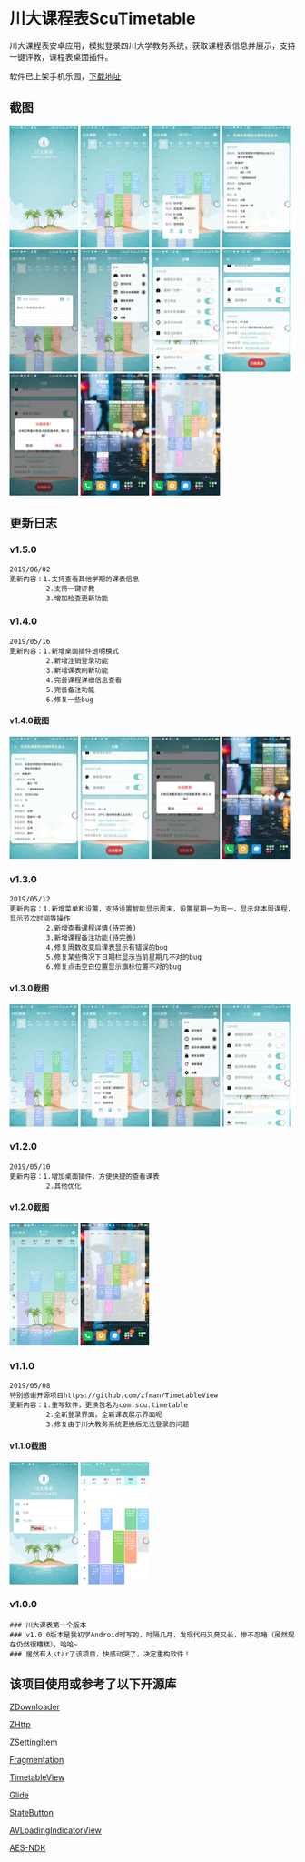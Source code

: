 # 川大课程表ScuTimetable
川大课程表安卓应用，模拟登录四川大学教务系统，获取课程表信息并展示，支持一键评教，课程表桌面插件。

软件已上架手机乐园，[下载地址](https://soft.shouji.com.cn/down/1555815.html)

## 截图
<div>
    <img src="screenshots/screenshot5.jpg" width="24%">
    <img src="screenshots/screenshot6.jpg" width="24%">
    <img src="screenshots/screenshot7.jpg" width="24%">
    <img src="screenshots/screenshot8.jpg" width="24%">
    <img src="screenshots/screenshot9.jpg" width="24%">
    <img src="screenshots/screenshot10.jpg" width="24%">
    <img src="screenshots/screenshot11.jpg" width="24%">
    <img src="screenshots/screenshot12.jpg" width="24%">
    <img src="screenshots/screenshot13.jpg" width="24%">
    <img src="screenshots/screenshot14.jpg" width="24%">
    <img src="screenshots/screenshot15.jpg" width="24%">
</div>


## 更新日志
### v1.5.0
    2019/06/02
    更新内容：1.支持查看其他学期的课表信息
             2.支持一键评教
             3.增加检查更新功能

### v1.4.0
    2019/05/16
    更新内容：1.新增桌面插件透明模式
             2.新增注销登录功能
             3.新增课表刷新功能
             4.完善课程详细信息查看
             5.完善备注功能
             6.修复一些bug
#### v1.4.0截图
<div>
    <img src="screenshots/screenshot8.jpg" width="24%">
    <img src="screenshots/screenshot12.jpg" width="24%">
    <img src="screenshots/screenshot13.jpg" width="24%">
    <img src="screenshots/screenshot14.jpg" width="24%">
</div>

### v1.3.0
    2019/05/12
    更新内容：1.新增菜单和设置，支持设置智能显示周末，设置星期一为周一，显示非本周课程，显示节次时间等操作
             2.新增查看课程详情(待完善)
             3.新增课程备注功能(待完善)
             4.修复周数改变后课表显示有错误的bug
             5.修复某些情况下日期栏显示当前星期几不对的bug
             6.修复点击空白位置显示旗标位置不对的bug
#### v1.3.0截图
<div>
    <img src="screenshots/screenshot6.jpg" width="24%">
    <img src="screenshots/screenshot7.jpg" width="24%">
    <img src="screenshots/screenshot10.jpg" width="24%">
    <img src="screenshots/screenshot11.jpg" width="24%">
</div>

### v1.2.0
    2019/05/10
    更新内容：1.增加桌面插件，方便快捷的查看课表
             2.其他优化
#### v1.2.0截图
<div>
    <img src="screenshots/screenshot4.png" width="24%">
    <img src="screenshots/screenshot3.png" width="24%">
</div>

### v1.1.0
    2019/05/08
    特别感谢开源项目https://github.com/zfman/TimetableView
    更新内容：1.重写软件，更换包名为com.scu.timetable
             2.全新登录界面，全新课表展示界面呢
             3.修复由于川大教务系统更换后无法登录的问题
#### v1.1.0截图
<div>
    <img src="screenshots/screenshot1.png" width="24%">
    <img src="screenshots/screenshot2.png" width="24%">
</div>

### v1.0.0
    ### 川大课表第一个版本
    ### v1.0.0版本是我初学Android时写的，时隔几月，发现代码又臭又长，惨不忍睹（虽然现在仍然很糟糕），哈哈~
    ### 居然有人star了该项目，快感动哭了，决定重构软件！





## 该项目使用或参考了以下开源库
[ZDownloader](https://github.com/Z-P-J/ZDownloader)

[ZHttp](https://github.com/Z-P-J/ZHttp)

[ZSettingItem](https://github.com/Z-P-J/ZSettingItem)

[Fragmentation](https://github.com/Z-P-J/Fragmentation)

[TimetableView](https://github.com/zfman/TimetableView)

[Glide](https://github.com/bumptech/glide)

[StateButton](https://github.com/niniloveyou/StateButton)

[AVLoadingIndicatorView](https://github.com/81813780/AVLoadingIndicatorView)

[AES-NDK](https://github.com/ray-tianfeng/AES-NDK)

